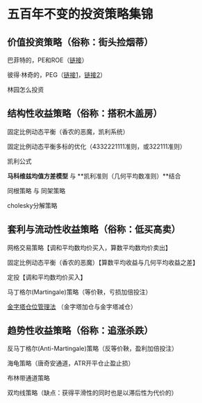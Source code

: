 # 五百年不变的投资策略集锦

## 价值投资策略（俗称：街头捡烟蒂）

巴菲特的，PE和ROE（[链接](https://xueqiu.com/8287840120/102600210)）

彼得·林奇的，PEG（[链接1](https://xueqiu.com/8287840120/83909262)，[链接2](https://xueqiu.com/8287840120/74917276)）

林园怎么投资

## 结构性收益策略（俗称：搭积木盖房）

固定比例动态平衡（香农的恶魔，凯利系统）

固定比例动态平衡多标的优化（4332221111准则，或322111准则）

凯利公式

**马科维兹均值方差模型**  与 **凯利准则（几何平均数准则）**结合

同根策略 与 同架策略

cholesky分解策略

## 套利与流动性收益策略（俗称：低买高卖）

网格交易策略【调和平均数均价买入，算数平均数均价卖出】

固定比例动态平衡（香农的恶魔）【算数平均收益与几何平均收益之差】

定投【调和平均数均价买入】

马丁格尔(Martingale)策略（等价鞅，亏损加倍投注）

[金字塔仓位管理法](https://guhhhhaa.gitbook.io/joinquant/jin-rong-li-lun-zong-jie/zi-chan-pei-zhi/jin-zi-ta-cang-wei-guan-li-fa) （金字塔加仓与金字塔减仓）

## 趋势性收益策略（俗称：追涨杀跌）

反马丁格尔(Anti-Martingale)策略（反等价鞅，盈利加倍投注）

海龟策略（唐奇安通道，ATR开平仓止盈止损）

布林带通道策略

双均线策略（缺点：获得平滑性的同时也是以滞后性为代价的）
